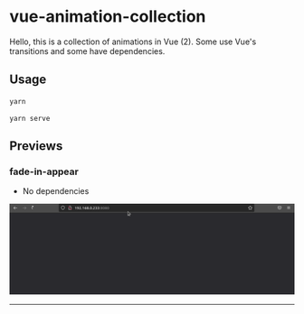 # vue-animation-collection

Hello, this is a collection of animations in Vue (2). Some use Vue's transitions and some have dependencies.



## Usage

```
yarn
```

```
yarn serve
```





## Previews

### fade-in-appear

- No dependencies

  

![fade in on page load](./previews/fade-in-appear.gif)

---



